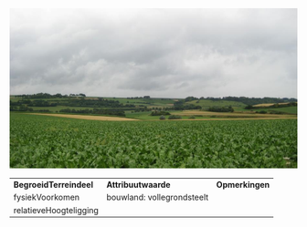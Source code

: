 ![vollegrondteelt.jpg](media/375574514d8bb294243cda6a7609aef48557bb3c.jpg)

|                         |                            |                 |
|-------------------------|----------------------------|-----------------|
| **BegroeidTerreindeel** | **Attribuutwaarde**        | **Opmerkingen** |
| fysiekVoorkomen         | bouwland: vollegrondsteelt |                 |
| relatieveHoogteligging  |                            |                 |
